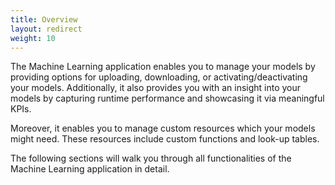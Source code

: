 ```yaml
---
title: Overview
layout: redirect
weight: 10
---
```


The Machine Learning application enables you to manage your models by providing options for uploading, downloading, or activating/deactivating your models. Additionally, it also provides you with an insight into your models by capturing runtime performance and showcasing it via meaningful KPIs.

Moreover, it enables you to manage custom resources which your models might need. These resources include custom functions and look-up tables.

The following sections will walk you through all functionalities of the Machine Learning application in detail.
 
